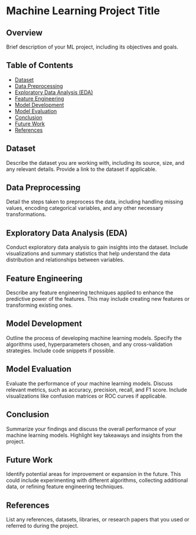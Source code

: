 # Machine Learning Project Title

## Overview

Brief description of your ML project, including its objectives and goals.

## Table of Contents

- [Dataset](#dataset)
- [Data Preprocessing](#data-preprocessing)
- [Exploratory Data Analysis (EDA)](#exploratory-data-analysis-eda)
- [Feature Engineering](#feature-engineering)
- [Model Development](#model-development)
- [Model Evaluation](#model-evaluation)
- [Conclusion](#conclusion)
- [Future Work](#future-work)
- [References](#references)

## Dataset

Describe the dataset you are working with, including its source, size, and any relevant details. Provide a link to the dataset if applicable.

## Data Preprocessing

Detail the steps taken to preprocess the data, including handling missing values, encoding categorical variables, and any other necessary transformations.

## Exploratory Data Analysis (EDA)

Conduct exploratory data analysis to gain insights into the dataset. Include visualizations and summary statistics that help understand the data distribution and relationships between variables.

## Feature Engineering

Describe any feature engineering techniques applied to enhance the predictive power of the features. This may include creating new features or transforming existing ones.

## Model Development

Outline the process of developing machine learning models. Specify the algorithms used, hyperparameters chosen, and any cross-validation strategies. Include code snippets if possible.

## Model Evaluation

Evaluate the performance of your machine learning models. Discuss relevant metrics, such as accuracy, precision, recall, and F1 score. Include visualizations like confusion matrices or ROC curves if applicable.

## Conclusion

Summarize your findings and discuss the overall performance of your machine learning models. Highlight key takeaways and insights from the project.

## Future Work

Identify potential areas for improvement or expansion in the future. This could include experimenting with different algorithms, collecting additional data, or refining feature engineering techniques.

## References

List any references, datasets, libraries, or research papers that you used or referred to during the project.

